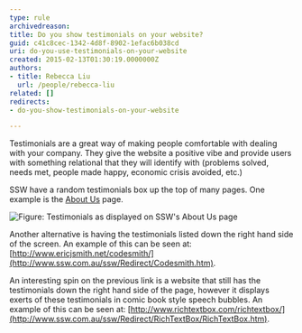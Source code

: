 ```yaml
---
type: rule
archivedreason: 
title: Do you show testimonials on your website?
guid: c41c8cec-1342-4d8f-8902-1efac6b038cd
uri: do-you-use-testimonials-on-your-website
created: 2015-02-13T01:30:19.0000000Z
authors:
- title: Rebecca Liu
  url: /people/rebecca-liu
related: []
redirects:
- do-you-show-testimonials-on-your-website

---
```


Testimonials are a great way of making people comfortable with dealing with your       company. They give the website a positive vibe and provide users with something       relational that they will identify with (problems solved, needs met, people made       happy, economic crisis avoided, etc.)

SSW have a random testimonials box up the top of many pages. One example is the       [About Us](http://www.ssw.com.au/ssw/Company/AboutUs.aspx) page.

<!--endintro-->

![Figure: Testimonials as displayed on SSW's About Us page](../../assets/MarketingTestimonials.gif)  

Another alternative is having the testimonials listed down the right hand side of the screen. An example of this can be seen at:     [http://www.ericjsmith.net/codesmith/](http://www.ssw.com.au/ssw/Redirect/Codesmith.htm).

An interesting spin on the previous link is a website that still has the testimonials down the right hand side of the page, however it displays exerts of these testimonials in comic book style speech bubbles. An example of this can be seen at:     [http://www.richtextbox.com/richtextbox/](http://www.ssw.com.au/ssw/Redirect/RichTextBox/RichTextBox.htm).
